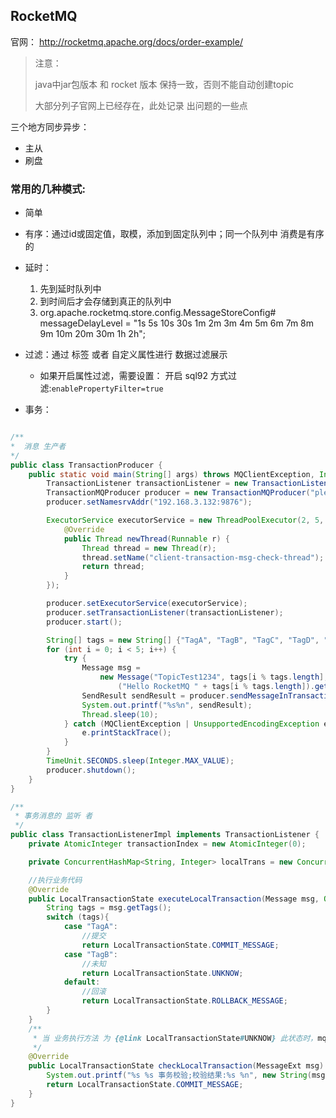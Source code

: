 ## RocketMQ

官网：
http://rocketmq.apache.org/docs/order-example/

> 注意：
>
> java中jar包版本 和 rocket 版本 保持一致，否则不能自动创建topic
>
> 大部分列子官网上已经存在，此处记录 出问题的一些点

三个地方同步异步：

- 主从
- 刷盘

### 常用的几种模式:

- 简单
- 有序：通过id或固定值，取模，添加到固定队列中；同一个队列中 消费是有序的
- 延时：

  1. 先到延时队列中
  2. 到时间后才会存储到真正的队列中
  3. org.apache.rocketmq.store.config.MessageStoreConfig#
     messageDelayLevel = "1s 5s 10s 30s 1m 2m 3m 4m 5m 6m 7m 8m 9m 10m 20m 30m 1h 2h";
- 过滤：通过 标签 或者 自定义属性进行 数据过滤展示

  - 如果开启属性过滤，需要设置：
    开启 sql92 方式过滤:`enablePropertyFilter=true`
- 事务：

```java

/**
*  消息 生产者
*/
public class TransactionProducer {
    public static void main(String[] args) throws MQClientException, InterruptedException {
        TransactionListener transactionListener = new TransactionListenerImpl();
        TransactionMQProducer producer = new TransactionMQProducer("please_rename_unique_group_name");
        producer.setNamesrvAddr("192.168.3.132:9876");

        ExecutorService executorService = new ThreadPoolExecutor(2, 5, 100, TimeUnit.SECONDS, new ArrayBlockingQueue<Runnable>(2000), new ThreadFactory() {
            @Override
            public Thread newThread(Runnable r) {
                Thread thread = new Thread(r);
                thread.setName("client-transaction-msg-check-thread");
                return thread;
            }
        });

        producer.setExecutorService(executorService);
        producer.setTransactionListener(transactionListener);
        producer.start();

        String[] tags = new String[] {"TagA", "TagB", "TagC", "TagD", "TagE"};
        for (int i = 0; i < 5; i++) {
            try {
                Message msg =
                    new Message("TopicTest1234", tags[i % tags.length], "KEY" + i,
                        ("Hello RocketMQ " + tags[i % tags.length]).getBytes(RemotingHelper.DEFAULT_CHARSET));
                SendResult sendResult = producer.sendMessageInTransaction(msg, null);
                System.out.printf("%s%n", sendResult);
                Thread.sleep(10);
            } catch (MQClientException | UnsupportedEncodingException e) {
                e.printStackTrace();
            }
        }
        TimeUnit.SECONDS.sleep(Integer.MAX_VALUE);
        producer.shutdown();
    }
}

/**
 * 事务消息的 监听 者
 */
public class TransactionListenerImpl implements TransactionListener {
    private AtomicInteger transactionIndex = new AtomicInteger(0);

    private ConcurrentHashMap<String, Integer> localTrans = new ConcurrentHashMap<>();

    //执行业务代码
    @Override
    public LocalTransactionState executeLocalTransaction(Message msg, Object arg) {
        String tags = msg.getTags();
        switch (tags){
            case "TagA":
                //提交
                return LocalTransactionState.COMMIT_MESSAGE;
            case "TagB":
                //未知
                return LocalTransactionState.UNKNOW;
            default:
                //回滚
                return LocalTransactionState.ROLLBACK_MESSAGE;
        }
    }
    /**
     * 当 业务执行方法 为 {@link LocalTransactionState#UNKNOW} 此状态时，mq 需要 重复获取 此业务的状态 ，来判断 该消息应该回滚 还是提交
     */
    @Override
    public LocalTransactionState checkLocalTransaction(MessageExt msg) {
        System.out.printf("%s %s 事务校验;校验结果:%s %n", new String(msg.getBody()), DateUtils.getTime(),LocalTransactionState.UNKNOW);
        return LocalTransactionState.COMMIT_MESSAGE;
    }
}

```









